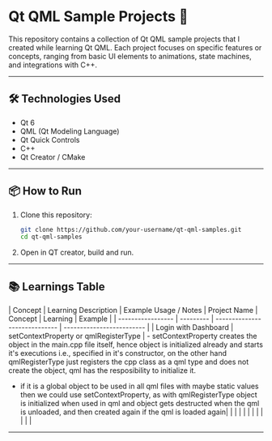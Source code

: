 # Qt QML Sample Projects 🚀

This repository contains a collection of Qt QML sample projects that I created while learning Qt QML. Each project focuses on specific features or concepts, ranging from basic UI elements to animations, state machines, and integrations with C++.

---

## 🛠️ Technologies Used

- Qt 6
- QML (Qt Modeling Language)
- Qt Quick Controls
- C++ 
- Qt Creator / CMake

---

## 📦 How to Run

1. Clone this repository:
   ```bash
   git clone https://github.com/your-username/qt-qml-samples.git
   cd qt-qml-samples

2. Open in QT creator, build and run.

---

## 📚 Learnings Table

 | Concept | Learning Description | Example Usage / Notes
| Project Name    	| Concept	| Learning						| Example					|
| ----------------- | ---------	| ----------------------------- | -------------------------	|
| Login with Dashboard		| 	 setContextProperty or qmlRegisterType   	| - setContextProperty creates the object in the main.cpp file itself, hence object is initialized already and starts it's executions i.e., specified in it's constructor, on the other hand qmlRegisterType just registers the cpp class as a qml type and does not create the object, qml has the resposibility to initialize it.
- if it is a global object to be used in all qml files with maybe static values then we could use setContextProperty, as with qmlRegisterType object is initialized when used in qml and object gets destructed when the qml is unloaded, and then created again if the qml is loaded again|							|
| 			| 	     	|								|							|
| 	    			| 	    	|								|							|


---

